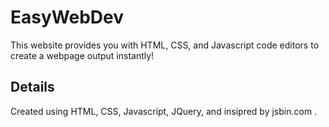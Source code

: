 # EasyWebDev
This website provides you with HTML, CSS, and Javascript code editors to create a webpage output instantly!

## Details
Created using HTML, CSS, Javascript, JQuery, and insipred by jsbin.com .